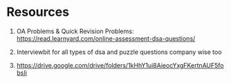 # Resources
1. OA Problems & Quick Revision Problems: 
https://read.learnyard.com/online-assessment-dsa-questions/

2. Interviewbit for all types of dsa and puzzle questions company wise too
3. https://drive.google.com/drive/folders/1kHhY1ui8AieocYxgFKertnAUF5fobsIi
  
